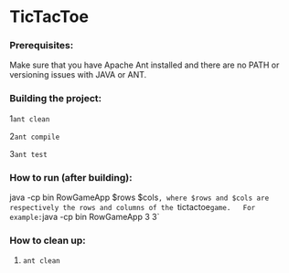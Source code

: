 # TicTacToe

### Prerequisites:

Make sure that you have Apache Ant installed and there are no PATH or versioning issues with JAVA or ANT.

### Building the project:

1`ant clean`

2`ant compile`

3`ant test`

### How to run (after building):

java -cp bin RowGameApp $rows $cols`, where $rows and $cols are respectively the rows and columns of the `tictactoe` game.  
   For example: `java -cp bin RowGameApp 3 3`

### How to clean up:

1. `ant clean`